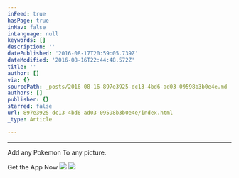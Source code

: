 ```yaml
---
inFeed: true
hasPage: true
inNav: false
inLanguage: null
keywords: []
description: ''
datePublished: '2016-08-17T20:59:05.739Z'
dateModified: '2016-08-16T22:44:48.572Z'
title: ''
author: []
via: {}
sourcePath: _posts/2016-08-16-897e3925-dc13-4bd6-ad03-09598b3b0e4e.md
authors: []
publisher: {}
starred: false
url: 897e3925-dc13-4bd6-ad03-09598b3b0e4e/index.html
_type: Article

---
```

********

Add any Pokemon To any picture.

Get the App Now
![](https://the-grid-user-content.s3-us-west-2.amazonaws.com/d89c7533-a228-4f9e-bd86-16d2c129f2dd.png)
![](https://the-grid-user-content.s3-us-west-2.amazonaws.com/c969988e-f452-42fc-a864-236b07922380.png)